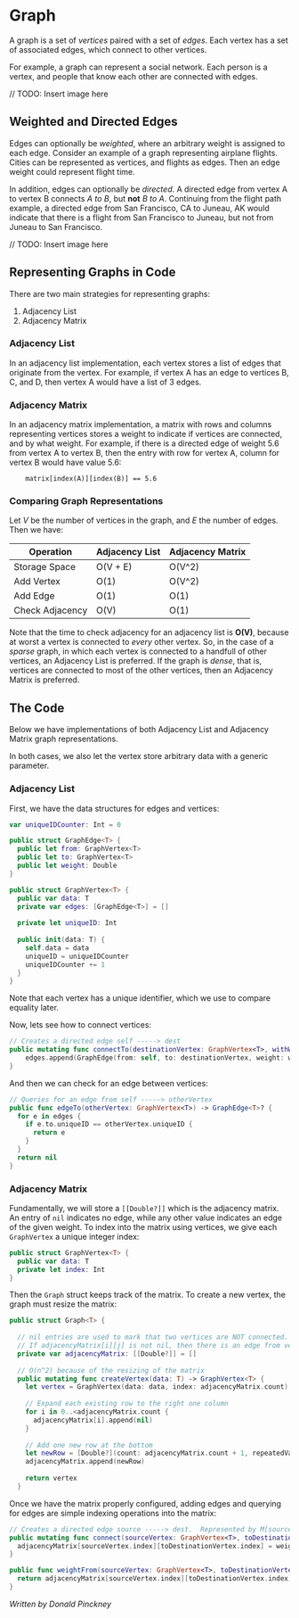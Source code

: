 # Graph

A graph is a set of *vertices* paired with a set of *edges*.  Each vertex has a set of associated edges, which connect to other vertices.

For example, a graph can represent a social network.  Each person is a vertex, and people that know each other are connected with edges.

// TODO: Insert image here

## Weighted and Directed Edges
Edges can optionally be *weighted*, where an arbitrary weight is assigned to each edge.  Consider an example of a graph representing airplane flights.  Cities can be represented as vertices, and flights as edges.  Then an edge weight could represent flight time.

In addition, edges can optionally be *directed*.  A directed edge from vertex A to vertex B connects *A to B*, but **not** *B to A*. Continuing from the flight path example, a directed edge from San Francisco, CA to Juneau, AK would indicate that there is a flight from San Francisco to Juneau, but not from Juneau to San Francisco.

// TODO: Insert image here

## Representing Graphs in Code
There are two main strategies for representing graphs:

1. Adjacency List
2. Adjacency Matrix

### Adjacency List
In an adjacency list implementation, each vertex stores a list of edges that originate from the vertex.  For example, if vertex A has an edge to vertices B, C, and D, then vertex A would have a list of 3 edges.

### Adjacency Matrix
In an adjacency matrix implementation, a matrix with rows and columns representing vertices stores a weight to indicate if vertices are connected, and by what weight. For example, if there is a directed edge of weight 5.6 from vertex A to vertex B, then the entry with row for  vertex A, column for vertex B would have value 5.6:
```
	matrix[index(A)][index(B)] == 5.6
```

### Comparing Graph Representations
Let *V* be the number of vertices in the graph, and *E* the number of edges.  Then we have:

| Operation       | Adjacency List | Adjacency Matrix |
|-----------------|----------------|------------------|
| Storage Space   | O(V + E)       | O(V^2)           |
| Add Vertex      | O(1)           | O(V^2)           |
| Add Edge        | O(1)           | O(1)             |
| Check Adjacency | O(V)           | O(1)             |

Note that the time to check adjacency for an adjacency list is **O(V)**, because at worst a vertex is connected to *every* other vertex.  So, in the case of a *sparse* graph, in which each vertex is connected to a handfull of other vertices, an Adjacency List is preferred.  If the graph is *dense*, that is, vertices are connected to most of the other vertices, then an Adjacency Matrix is preferred.

## The Code
Below we have implementations of both Adjacency List and Adjacency Matrix graph representations.

In both cases, we also let the vertex store arbitrary data with a generic parameter.
### Adjacency List
First, we have the data structures for edges and vertices:

```swift
var uniqueIDCounter: Int = 0

public struct GraphEdge<T> {
  public let from: GraphVertex<T>
  public let to: GraphVertex<T>
  public let weight: Double
}

public struct GraphVertex<T> {
  public var data: T
  private var edges: [GraphEdge<T>] = []
  
  private let uniqueID: Int
  
  public init(data: T) {
    self.data = data
    uniqueID = uniqueIDCounter
    uniqueIDCounter += 1
  }
}
```
Note that each vertex has a unique identifier, which we use to compare equality later.

Now, lets see how to connect vertices:

```swift
// Creates a directed edge self -----> dest
public mutating func connectTo(destinationVertex: GraphVertex<T>, withWeight weight: Double = 1.0) {
    edges.append(GraphEdge(from: self, to: destinationVertex, weight: weight))
}
```
And then we can check for an edge between vertices:

```swift
// Queries for an edge from self -----> otherVertex
public func edgeTo(otherVertex: GraphVertex<T>) -> GraphEdge<T>? {
  for e in edges {
    if e.to.uniqueID == otherVertex.uniqueID {
      return e
    }
  } 
  return nil
}
```

### Adjacency Matrix
Fundamentally, we will store a `[[Double?]]` which is the adjacency matrix.  An entry of `nil` indicates no edge, while any other value indicates an edge of the given weight.  To index into the matrix using vertices, we give each `GraphVertex` a unique integer index:

```swift
public struct GraphVertex<T> {
  public var data: T
  private let index: Int
}
```

Then the `Graph` struct keeps track of the matrix.  To create a new vertex, the graph must resize the matrix:

```swift
public struct Graph<T> {
  
  // nil entries are used to mark that two vertices are NOT connected.
  // If adjacencyMatrix[i][j] is not nil, then there is an edge from vertex i to vertex j.
  private var adjacencyMatrix: [[Double?]] = []
    
  // O(n^2) because of the resizing of the matrix
  public mutating func createVertex(data: T) -> GraphVertex<T> {
    let vertex = GraphVertex(data: data, index: adjacencyMatrix.count)
    
    // Expand each existing row to the right one column
    for i in 0..<adjacencyMatrix.count {
      adjacencyMatrix[i].append(nil)
    }
    
    // Add one new row at the bottom
    let newRow = [Double?](count: adjacencyMatrix.count + 1, repeatedValue: nil)
    adjacencyMatrix.append(newRow)
    
    return vertex
  }
```

Once we have the matrix properly configured, adding edges and querying for edges are simple indexing operations into the matrix:

```swift
// Creates a directed edge source -----> dest.  Represented by M[source][dest] = weight
public mutating func connect(sourceVertex: GraphVertex<T>, toDestinationVertex: GraphVertex<T>, withWeight weight: Double = 0) {
  adjacencyMatrix[sourceVertex.index][toDestinationVertex.index] = weight
}

public func weightFrom(sourceVertex: GraphVertex<T>, toDestinationVertex: GraphVertex<T>) -> Double? {
  return adjacencyMatrix[sourceVertex.index][toDestinationVertex.index]
}
```
*Written by Donald Pinckney*
